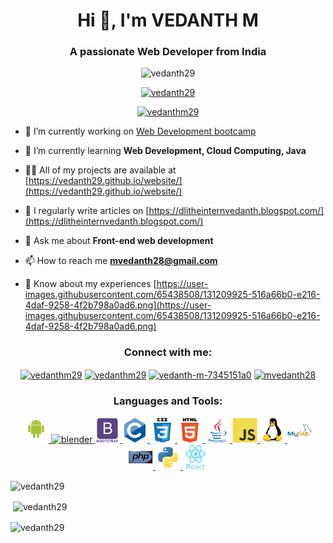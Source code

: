 <h1 align="center">Hi 👋, I'm VEDANTH M</h1>
<h3 align="center">A passionate Web Developer from India</h3>

<p align="center"> <img src="https://komarev.com/ghpvc/?username=vedanth29&label=Profile%20views&color=0e75b6&style=flat" alt="vedanth29" /> </p>

<p align="center"> <a href="https://github-profile-trophy.vercel.app/?username=ryo-ma&theme=darkhub"><img src="https://github-profile-trophy.vercel.app/?username=vedanth29" alt="vedanth29" /></a> </p>

<p align="center"> <a href="https://twitter.com/vedanthm29" target="blank"><img src="https://img.shields.io/twitter/follow/vedanthm29?logo=twitter&style=for-the-badge" alt="vedanthm29" /></a> </p>

- 🔭 I’m currently working on [Web Development bootcamp](https://github.com/Vedanth29/WebDevelopment_bootcamp)

- 🌱 I’m currently learning **Web Development, Cloud Computing, Java**

- 👨‍💻 All of my projects are available at [https://vedanth29.github.io/website/](https://vedanth29.github.io/website/)

- 📝 I regularly write articles on [https://dlitheinternvedanth.blogspot.com/](https://dlitheinternvedanth.blogspot.com/)

- 💬 Ask me about **Front-end web development**

- 📫 How to reach me **mvedanth28@gmail.com**

- 📄 Know about my experiences [https://user-images.githubusercontent.com/65438508/131209925-516a66b0-e216-4daf-9258-4f2b798a0ad6.png](https://user-images.githubusercontent.com/65438508/131209925-516a66b0-e216-4daf-9258-4f2b798a0ad6.png)

<h3 align="center">Connect with me:</h3>
<p align="center">
<a href="https://codepen.io/vedanthm29" target="blank"><img align="center" src="https://raw.githubusercontent.com/rahuldkjain/github-profile-readme-generator/master/src/images/icons/Social/codepen.svg" alt="vedanthm29" height="30" width="40" /></a>
<a href="https://twitter.com/vedanthm29" target="blank"><img align="center" src="https://raw.githubusercontent.com/rahuldkjain/github-profile-readme-generator/master/src/images/icons/Social/twitter.svg" alt="vedanthm29" height="30" width="40" /></a>
<a href="https://linkedin.com/in/vedanth-m-7345151a0" target="blank"><img align="center" src="https://raw.githubusercontent.com/rahuldkjain/github-profile-readme-generator/master/src/images/icons/Social/linked-in-alt.svg" alt="vedanth-m-7345151a0" height="30" width="40" /></a>
<a href="https://www.hackerrank.com/mvedanth28" target="blank"><img align="center" src="https://raw.githubusercontent.com/rahuldkjain/github-profile-readme-generator/master/src/images/icons/Social/hackerrank.svg" alt="mvedanth28" height="30" width="40" /></a>
</p>

<h3 align="center">Languages and Tools:</h3>
<p align="center"> <a href="https://developer.android.com" target="_blank"> <img src="https://raw.githubusercontent.com/devicons/devicon/master/icons/android/android-original-wordmark.svg" alt="android" width="40" height="40"/> </a> <a href="https://www.blender.org/" target="_blank"> <img src="https://download.blender.org/branding/community/blender_community_badge_white.svg" alt="blender" width="40" height="40"/> </a> <a href="https://getbootstrap.com" target="_blank"> <img src="https://raw.githubusercontent.com/devicons/devicon/master/icons/bootstrap/bootstrap-plain-wordmark.svg" alt="bootstrap" width="40" height="40"/> </a> <a href="https://www.cprogramming.com/" target="_blank"> <img src="https://raw.githubusercontent.com/devicons/devicon/master/icons/c/c-original.svg" alt="c" width="40" height="40"/> </a> <a href="https://www.w3schools.com/css/" target="_blank"> <img src="https://raw.githubusercontent.com/devicons/devicon/master/icons/css3/css3-original-wordmark.svg" alt="css3" width="40" height="40"/> </a> <a href="https://www.w3.org/html/" target="_blank"> <img src="https://raw.githubusercontent.com/devicons/devicon/master/icons/html5/html5-original-wordmark.svg" alt="html5" width="40" height="40"/> </a> <a href="https://www.java.com" target="_blank"> <img src="https://raw.githubusercontent.com/devicons/devicon/master/icons/java/java-original.svg" alt="java" width="40" height="40"/> </a> <a href="https://developer.mozilla.org/en-US/docs/Web/JavaScript" target="_blank"> <img src="https://raw.githubusercontent.com/devicons/devicon/master/icons/javascript/javascript-original.svg" alt="javascript" width="40" height="40"/> </a> <a href="https://www.linux.org/" target="_blank"> <img src="https://raw.githubusercontent.com/devicons/devicon/master/icons/linux/linux-original.svg" alt="linux" width="40" height="40"/> </a> <a href="https://www.mysql.com/" target="_blank"> <img src="https://raw.githubusercontent.com/devicons/devicon/master/icons/mysql/mysql-original-wordmark.svg" alt="mysql" width="40" height="40"/> </a> <a href="https://www.php.net" target="_blank"> <img src="https://raw.githubusercontent.com/devicons/devicon/master/icons/php/php-original.svg" alt="php" width="40" height="40"/> </a> <a href="https://www.python.org" target="_blank"> <img src="https://raw.githubusercontent.com/devicons/devicon/master/icons/python/python-original.svg" alt="python" width="40" height="40"/> </a> <a href="https://reactjs.org/" target="_blank"> <img src="https://raw.githubusercontent.com/devicons/devicon/master/icons/react/react-original-wordmark.svg" alt="react" width="40" height="40"/> </a> </p>

<p><img align="center" src="https://github-readme-stats.vercel.app/api/top-langs?username=vedanth29&show_icons=true&locale=en&layout=compact" alt="vedanth29" /></p>

<p>&nbsp;<img align="center" src="https://github-readme-stats.vercel.app/api?username=vedanth29&show_icons=true&locale=en" alt="vedanth29" /></p>

<p><img align="center" src="https://github-readme-streak-stats.herokuapp.com/?user=vedanth29&" alt="vedanth29" /></p>
